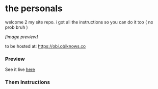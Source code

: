the personals
=============

welcome 2 my site repo. i got all the instructions so you can do it too ( no prob bruh )

*[image preview]*

to be hosted at: https://obi.obiknows.co

### Preview

See it live [here](https://obi.obiknows.co)

### Them Instructions


